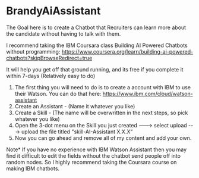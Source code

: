# BrandyAiAssistant
The Goal here is to create a Chatbot that Recruiters can learn more about the candidate without having to talk with them.

I recommend taking the IBM Coursara class Building AI Powered Chatbots without programming:
https://www.coursera.org/learn/building-ai-powered-chatbots?skipBrowseRedirect=true

It will help you get off that ground running, and its free if you complete it within 7-days (Relatively easy to do) 

1. The first thing you will need to do is to create a account with IBM to use their Watson. You can do that here: https://www.ibm.com/cloud/watson-assistant
2. Create an Assistant - (Name it whatever you like)
3. Create a Skill - (The name will be overwritten in the next steps, so pick whatever you like)
4. Open the 3-dot menu on the Skill you just created ---> select upload ---> upload the file titled "skill-AI-Assistant X.X.X"
5. Now you can go ahead and remove all of my content and add your own.


Note* If you have no experience with IBM Watson Assistant then you may find it difficult to edit the fields without the chatbot send people off into random nodes. So I highly recommend taking the Coursara course on making IBM chatbots.

